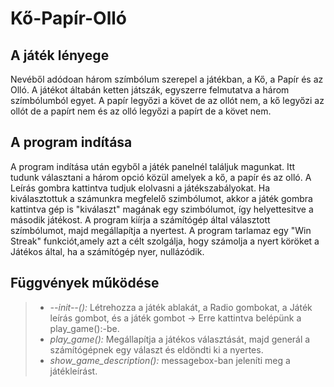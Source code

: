 # Kő-Papír-Olló

## A játék lényege

Nevéből adódoan három szímbólum szerepel a játékban, a Kő, a Papír és az Olló. A játékot áltabán ketten játszák, egyszerre felmutatva a három szímbólumból egyet. A papír legyőzi a követ de az ollót nem, a kő legyőzi az ollót de a papírt nem és az olló legyőzi a papírt de a követ nem.

## A program indítása

A program indítása után egyből a játék panelnél találjuk magunkat. Itt tudunk választani a három opció közül amelyek a kő, a papír és az olló. A Leírás gombra kattintva tudjuk elolvasni a játékszabályokat. Ha kiválasztottuk a számunkra megfelelő szimbólumot, akkor a játék gombra kattintva gép is "kiválaszt" magának egy szimbólumot, így helyettesitve a második játékost. A program kiírja a számítógép által választott szímbólumot, majd megállapítja a nyertest. A program tarlamaz egy "Win Streak" funkciót,amely azt a célt szolgálja, hogy számolja a nyert köröket a Játékos által, ha a számítógép nyer, nullázódik.

## Függvények működése
> - *--init--():* Létrehozza a játék ablakát, a Radio gombokat, a Játék leírás gombot, és a játék gombot -> Erre kattintva belépünk a play_game():-be.
> - *play_game():* Megállapítja a játékos választását, majd generál a számítógépnek egy választ és eldöndti ki a nyertes.
> - *show_game_description():* messagebox-ban jeleníti meg a játékleírást.
